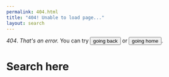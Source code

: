 ```yaml
---
permalink: 404.html
title: "404! Unable to load page..."
layout: search
---
```

*404*. _That's an error._
You can try <button class="btn btn—warning" onclick="history.go(-1)">going back</button> or <a href="/"><button class="btn btn—warning">going home</button></a>.

Search here
===========
